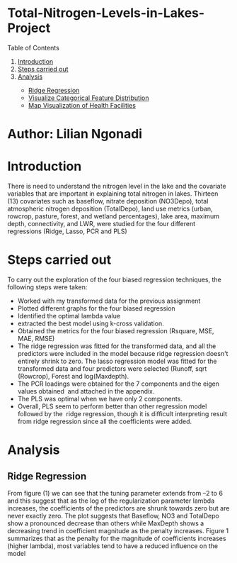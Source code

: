 # Total-Nitrogen-Levels-in-Lakes-Project
<!-- About The Project -->

<a name="readme-top"></a>

<!-- TABLE OF CONTENTS -->


<summary>Table of Contents</summary>
<ol>
  <li><a href="#introduction">Introduction</a></li>
  <li><a href="#steps-carried-out">Steps carried out</a></li>
     <li><a href="#analysis">Analysis</a></li>
    <ul>
      <li><a href="#ridge-regression">Ridge Regression</a></li>
      <li><a href="#visualize-categorical-feature-distribution">Visualize Categorical Feature Distribution</a></li>
      <li><a href="map-visualization-of-health-facilities">Map Visualization of Health Facilities</a></li>     
    </ul>
  </li>
  </li>
</ol>


# Author: Lilian Ngonadi

# Introduction

There is need to understand the nitrogen level in the lake and the covariate variables that are important in explaining total nitrogen in lakes. Thirteen (13) covariates such as baseflow, nitrate deposition (NO3Depo), total atmospheric nitrogen deposition (TotalDepo), land use metrics (urban, rowcrop, pasture, forest, and wetland percentages), lake area, maximum depth, connectivity, and LWR, were studied for the four different regressions (Ridge, Lasso, PCR and PLS) 

# Steps carried out

To carry out the exploration of the four biased regression techniques, the following steps were taken: 

- Worked with my transformed data for the previous assignment  
- Plotted different graphs for the four biased regression  
- Identified the optimal lambda value  
- extracted the best model using k-cross validation.  
- Obtained the metrics for the four biased regression (Rsquare, MSE, MAE, RMSE)  
- The ridge regression was fitted for the transformed data, and all the predictors were included in the model because ridge regression doesn't entirely shrink to zero. The lasso regression model was fitted for the transformed data and four predictors were selected (Runoff, sqrt (Rowcrop), Forest and log(Maxdepth).  
- The PCR loadings were obtained for the 7 components and the eigen values obtained  and attached in the appendix.  
- The PLS was optimal when we have only 2 components.  
- Overall, PLS seem to perform better than other regression model followed by the  ridge regression, though it is difficult interpreting result from ridge regression since all the coefficients were added.

# Analysis

## Ridge Regression

From figure (1) we can see that the tuning parameter extends from –2 to 6 and this suggest that as the log of the regularization parameter lambda increases, the coefficients of the predictors are shrunk towards zero but are never exactly zero. The plot suggests that Baseflow, NO3 and TotalDepo show a pronounced decrease than others while MaxDepth shows a decreasing trend in coefficient magnitude as the penalty increases. 
Figure 1 summarizes that as the penalty for the magnitude of coefficients increases (higher lambda), most variables tend to have a reduced influence on the model 
